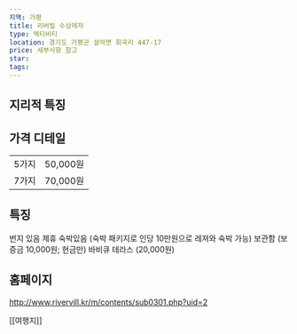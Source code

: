 ```yaml
---
지역: 가평
title: 리버빌 수상레저
type: 엑티비티
location: 경기도 가평군 설악면 회곡리 447-17
price: 세부사항 참고
star: 
tags:
---
```

## 지리적 특징


## 가격 디테일
|   |   |
|---|---|
|5가지|50,000원|
|7가지|70,000원|

## 특징 
번지 있음
제휴 숙박있음 (숙박 패키지로 인당 10만원으로 레져와 숙박 가능)
보관함 (보증금 10,000원; 현금만)
바비큐 테라스 (20,000원)
## 홈페이지
http://www.rivervill.kr/m/contents/sub0301.php?uid=2

[[여행지]]